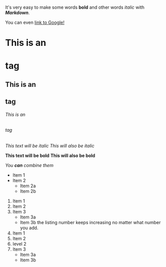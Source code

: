 It's very easy to make some words **bold** and other words *italic* with ***Markdown***. 

You can even [link to Google!](http://google.com)

# This is an <h1> tag
## This is an <h2> tag
###### This is an <h6> tag

*This text will be italic*
_This will also be italic_

**This text will be bold**
__This will also be bold__

_You **can** combine them_

* Item 1
* Item 2
  * Item 2a
  * Item 2b
  
1. Item 1
2. Item 2
3. Item 3
   * Item 3a
   * Item 3b 
the listing number keeps increasing no matter what number you add. 
1. Item 1
2. Item 2
  1. level 2
3. Item 3
   * Item 3a
   * Item 3b
